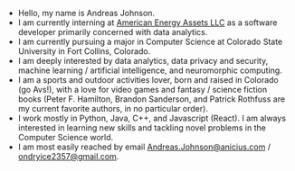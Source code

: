 - Hello, my name is Andreas Johnson.
- I am currently interning at [American Energy Assets LLC](https://americanenergyassets.com/) as a software developer primarily concerned with data analytics.
- I am currently pursuing a major in Computer Science at Colorado State University in Fort Collins, Colorado.
- I am deeply interested by data analytics, data privacy and security, machine learning / artificial intelligence, and neuromorphic computing.
- I am a sports and outdoor activities lover, born and raised in Colorado (go Avs!), with a love for video games and fantasy / science fiction books (Peter F. Hamilton, Brandon Sanderson, and Patrick Rothfuss are my current favorite authors, in no particular order).
- I work mostly in Python, Java, C++, and Javascript (React). I am always interested in learning new skills and tackling novel problems in the Computer Science world.
- I am most easily reached by email Andreas.Johnson@anicius.com / ondryice2357@gmail.com.
